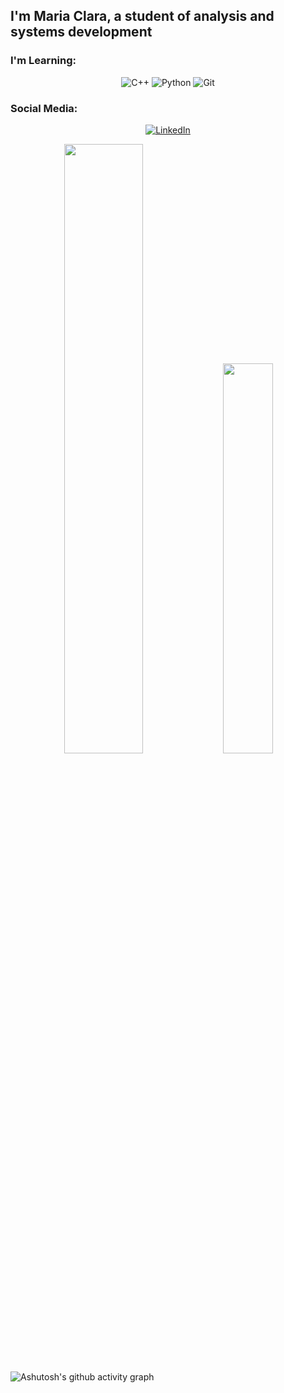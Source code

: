 ## I'm Maria Clara, a student of analysis and systems development

<h3>I'm Learning:</h3>
<div align="center">
  
  ![C++](https://img.shields.io/badge/c++-%2300599C.svg?style=for-the-badge&logo=c%2B%2B&logoColor=white&color=a371f7)
  ![Python](https://img.shields.io/badge/python-3670A0?style=for-the-badge&logo=python&logoColor=white&color=a371f7)
  ![Git](https://img.shields.io/badge/git-%23F05033.svg?style=for-the-badge&logo=git&logoColor=white&color=a371f7)

</div>

<h3>Social Media:</h3>
<div align="center">

[![LinkedIn](https://img.shields.io/badge/linkedin-%230077B5.svg?style=for-the-badge&logo=linkedin&logoColor=white&color=a371f7)](https://www.linkedin.com/in/mariachiromito/)

</div>

<div align="center"> 
  <img width="50%" src=https://github-readme-stats.vercel.app/api?username=mariachiromito&bg_color=0d1117&border_color=0d1117&title_color=a371f7 />
  <img width="40%" src=https://github-readme-stats.vercel.app/api/top-langs/?username=mariachiromito&layout=compact&bg_color=0d1117&border_color=0d1117&title_color=a371f7 />
</div>

![Ashutosh's github activity graph](https://github-readme-activity-graph.vercel.app/graph?username=mariachiromito&bg_color=0d1117&color=a371f7&line=a371f7&point=a371f7&area=true&hide_border=true)

<!--
![Snake animation](https://github.com/Platane/snk/raw/output/github-contribution-grid-snake.svg)
-->


 <!--
![Snake animation](https://raw.githubusercontent.com/mariachiromito/snk/output/github-dark-contribution-grid-snake.svg)
![Snake animation](https://github.com/mariachiromito/mariachiromito/raw/output/github-contribution-grid-snake-dark.svg) -->
